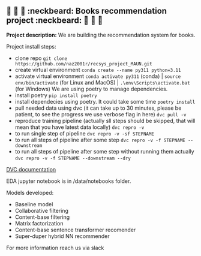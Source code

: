 ## :blue_book: :book: :orange_book: :neckbeard: Books recommendation project :neckbeard: :orange_book: :book: :blue_book:

**Project description:**
We are building the recommendation system for books. 

Project install steps:
- clone repo
`git clone https://github.com/naz2001r/recsys_project_MAUN.git`
- create virtual environment
`conda create --name py311 python=3.11`
- activate virtual environment 
`conda activate py311` (conda) | `source env/bin/activate` (for Linux and MacOS) | `.\env\Scripts\activate.bat` (for Windows)
We are using poetry to manage dependencies.
- install poetry
`pip install poetry`
- install dependecies using poetry. It could take some time
`poetry install`
- pull needed data using dvc (it can take up to 30 minutes, please be patient, to see the progress we use verbose flag in here)
`dvc pull -v`
- reproduce training pipeline (actually sll steps should be skipped, that will mean that you have latest data locally)
`dvc repro -v`
- to run single step of pipeline
`dvc repro -v -sf STEPNAME`
- to run all steps of pipeline after some step
`dvc repro -v -f STEPNAME --downstream`
- to run all steps of pipeline after some step without running them actually
`dvc repro -v -f STEPNAME --downstream --dry`

[DVC documentation](https://dvc.org/doc/start/data-management/data-versioning)

EDA jupyter notebook is in /data/notebooks folder.

Models developed:
- Baseline model
- Collaborative filtering
- Content-base filtering
- Matrix factorization
- Content-base sentence transformer recomender
- Super-duper hybrid NN recommender

For more information reach us via slack